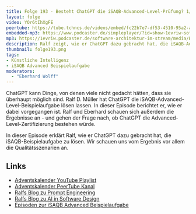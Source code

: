 ```yaml
---
title: Folge 193 - Besteht ChatGPT die iSAQB-Advanced-Level-Prüfung? 1/2 mit Ralf D. Müller
layout: folge
video: YOr6tIhXgFE
peertube: https://tube.tchncs.de/videos/embed/fc22b7e7-df53-4510-95a2-ac8691fd79e6
embedded-mp3: https://www.podcaster.de/simpleplayer/?id=show~1evriw~software-architektur-im-stream~pod-6fba79749df0339b38e585da9f&v=1702656512
mp3: https://1evriw.podcaster.de/software-architektur-im-stream/media/Besteht_ChatGPT_die_iSAQB-Advanced-Level-Pruefung_1_mit_Ralf_D-_Mueller.mp3
description: Ralf zeigt, wie er ChatGPT dazu gebracht hat, die iSAQB-Advanced-Beispielaufgabe zu lösen und wir schauen uns das Ergebnis an.
thumbnail: folge193.png
tags:
- Künstliche Intelligenz
- iSAQB Advanced Beispielaufgabe
moderators:
  - "Eberhard Wolff"
---
```


ChatGPT kann Dinge, von denen viele nicht gedacht hätten, dass sie
überhaupt möglich sind. Ralf D. Müller hat ChatGPT die
iSAQB-Advanced-Level-Beispielaufgabe lösen lassen. In dieser Episode
berichtet er, wie er dabei vorgegangen ist. Ralf und Eberhard schauen
sich außerdem die Ergebnisse an - und gehen der Frage nach, ob ChatGPT
die Advanced-Level-Zertifizierung bestehen würde.

In dieser Episode erklärt Ralf, wie er ChatGPT dazu gebracht hat, die
iSAQB-Beispielaufgabe zu lösen. Wir schauen uns vom Ergebnis vor allem
die Qualitätsszenarien an.

## Links

* [Adventskalender YouTube Playlist](https://www.youtube.com/playlist?list=PLeXlULyOtEnd9MYxCeqDxvVQj0Q1_vGXS)
* [Adventskalender PeerTube Kanal](https://tube.tchncs.de/c/software_architektur_adventskalendar_2023/videos)
* [Ralfs Blog zu Prompt Engineering](https://techstories.dbsystel.de/blog/2023/2023-11-08-prompt-engineering.html)
* [Ralfs Blog zu AI in Software Design](https://techstories.dbsystel.de/blog/2023/2023-11-29-AI-in-Software-Design.html)
* [Episoden zur iSAQB Advanced Beispielaufgabe](https://software-architektur.tv/tags.html#iSAQB%20Advanced%20Beispielaufgabe)
